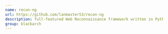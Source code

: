 ```yaml
---
name: recon-ng
url: https://github.com/lanmaster53/recon-ng
description: full-featured Web Reconnaissance framework written in Python. URL : https://github.com/lanmaster53/recon-ng Groups : blackarch blackarch-recon
group: blackarch
---
```

